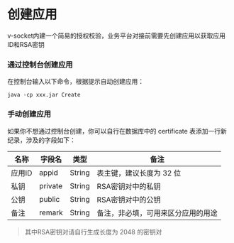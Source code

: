 # 创建应用
v-socket内建一个简易的授权校验，业务平台对接前需要先创建应用以获取应用ID和RSA密钥

### 通过控制台创建应用
在控制台输入以下命令，根据提示自动创建应用：
```
java -cp xxx.jar Create
```

### 手动创建应用
如果你不想通过控制台创建，你可以自行在数据库中的 certificate 表添加一行新纪录，涉及的字段如下：

| 名称   | 字段名     | 类型     | 备注                |
|------|---------|--------|-------------------|
| 应用ID | appid   | String | 表主键，建议长度为 32 位    |
| 私钥   | private | String | RSA密钥对中的私钥        |
| 公钥   | public  | String | RSA密钥对中的公钥        |
| 备注   | remark  | String | 备注，非必填，可用来区分应用的用途 |

> 其中RSA密钥对请自行生成长度为 2048 的密钥对